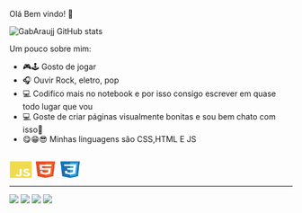 Olá Bem vindo! 👋

![GabAraujj GitHub stats](https://github-readme-stats.vercel.app/api?username=gabaraujj&theme=gotham&show_icons=true)


Um pouco sobre mim:

<ul>

  <li>🎮🕹 Gosto de jogar</li>
  <li>🎧 Ouvir Rock, eletro, pop</li>
  <li>💻 Codifico mais no notebook e por isso consigo escrever em quase todo lugar que vou</li>
  <li>💻 Goste de criar páginas visualmente bonitas e sou bem chato com isso🎃</li>
  <li>😋😁😎 Minhas linguagens são CSS,HTML E JS</li>
</ul>
<div style="display: inline_block"><br>
 <img align="center" alt="Js" height="30" width="40" src="https://raw.githubusercontent.com/devicons/devicon/master/icons/javascript/javascript-plain.svg ">
  <img align="center" alt="HTML" height="30" width="40" src="https://raw.githubusercontent.com/devicons/devicon/master/icons/html5/html5-original.svg ">
  <img align="center" alt="CSS" height="30" width="40" src="https://raw.githubusercontent.com/devicons/devicon/master/icons/css3/css3-original.svg ">
       </div>
        <hr>
<div>
  <a href="https://www.youtube.com" target="_blank"><img src="https://img.shields.io/badge/YouTube-FF0000?style=for-the-badge&logo= youtube&logoColor=white" target="_blank"></a>
  <a href="https://instagram.com" target="_blank"><img src="https://img.shields.io/badge/-Instagram-%23E4405F?style=for-the-badge&logo= instagram&logoColor=white" target="_blank"></a>
  <a href="https://discord.gg" target="_blank"><img src="https://img.shields.io/badge/Discord-7289DA?style=for-the-badge&logo=discord&logoColor= branco" target="_blank"></a>
  <a href="https://www.linkedin.com" target="_blank"><img src="https://img.shields.io/badge/-LinkedIn-%230077B5?style=for-the- badge&logo=linkedin&logoColor=white" target="_blank"></a>
  </div>

